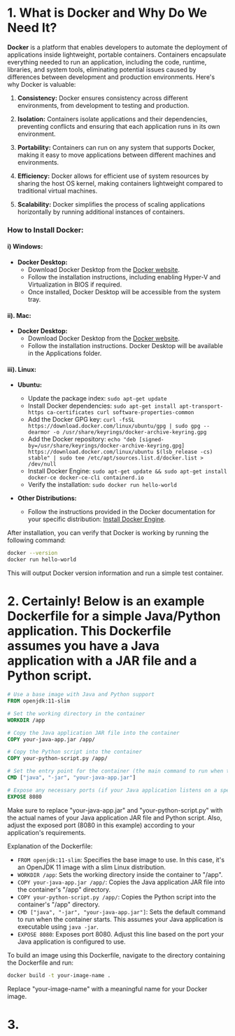 # 1. What is Docker and Why Do We Need It?

**Docker** is a platform that enables developers to automate the deployment of applications inside lightweight, portable containers. Containers encapsulate everything needed to run an application, including the code, runtime, libraries, and system tools, eliminating potential issues caused by differences between development and production environments. Here's why Docker is valuable:

1. **Consistency:** Docker ensures consistency across different environments, from development to testing and production.

2. **Isolation:** Containers isolate applications and their dependencies, preventing conflicts and ensuring that each application runs in its own environment.

3. **Portability:** Containers can run on any system that supports Docker, making it easy to move applications between different machines and environments.

4. **Efficiency:** Docker allows for efficient use of system resources by sharing the host OS kernel, making containers lightweight compared to traditional virtual machines.

5. **Scalability:** Docker simplifies the process of scaling applications horizontally by running additional instances of containers.

### How to Install Docker:

#### i) **Windows:**

- **Docker Desktop:**
  - Download Docker Desktop from the [Docker website](https://www.docker.com/products/docker-desktop).
  - Follow the installation instructions, including enabling Hyper-V and Virtualization in BIOS if required.
  - Once installed, Docker Desktop will be accessible from the system tray.

#### ii). **Mac:**

- **Docker Desktop:**
  - Download Docker Desktop from the [Docker website](https://www.docker.com/products/docker-desktop).
  - Follow the installation instructions. Docker Desktop will be available in the Applications folder.

#### iii). **Linux:**

- **Ubuntu:**
  - Update the package index: `sudo apt-get update`
  - Install Docker dependencies: `sudo apt-get install apt-transport-https ca-certificates curl software-properties-common`
  - Add the Docker GPG key: `curl -fsSL https://download.docker.com/linux/ubuntu/gpg | sudo gpg --dearmor -o /usr/share/keyrings/docker-archive-keyring.gpg`
  - Add the Docker repository: `echo "deb [signed-by=/usr/share/keyrings/docker-archive-keyring.gpg] https://download.docker.com/linux/ubuntu $(lsb_release -cs) stable" | sudo tee /etc/apt/sources.list.d/docker.list > /dev/null`
  - Install Docker Engine: `sudo apt-get update && sudo apt-get install docker-ce docker-ce-cli containerd.io`
  - Verify the installation: `sudo docker run hello-world`

- **Other Distributions:**
  - Follow the instructions provided in the Docker documentation for your specific distribution: [Install Docker Engine](https://docs.docker.com/engine/install/).

After installation, you can verify that Docker is working by running the following command:

```bash
docker --version
docker run hello-world
```

This will output Docker version information and run a simple test container.



# 2. Certainly! Below is an example Dockerfile for a simple Java/Python application. This Dockerfile assumes you have a Java application with a JAR file and a Python script.

```Dockerfile
# Use a base image with Java and Python support
FROM openjdk:11-slim

# Set the working directory in the container
WORKDIR /app

# Copy the Java application JAR file into the container
COPY your-java-app.jar /app/

# Copy the Python script into the container
COPY your-python-script.py /app/

# Set the entry point for the container (the main command to run when the container starts)
CMD ["java", "-jar", "your-java-app.jar"]

# Expose any necessary ports (if your Java application listens on a specific port)
EXPOSE 8080
```

Make sure to replace "your-java-app.jar" and "your-python-script.py" with the actual names of your Java application JAR file and Python script. Also, adjust the exposed port (8080 in this example) according to your application's requirements.

Explanation of the Dockerfile:

- `FROM openjdk:11-slim`: Specifies the base image to use. In this case, it's an OpenJDK 11 image with a slim Linux distribution.
- `WORKDIR /app`: Sets the working directory inside the container to "/app".
- `COPY your-java-app.jar /app/`: Copies the Java application JAR file into the container's "/app" directory.
- `COPY your-python-script.py /app/`: Copies the Python script into the container's "/app" directory.
- `CMD ["java", "-jar", "your-java-app.jar"]`: Sets the default command to run when the container starts. This assumes your Java application is executable using `java -jar`.
- `EXPOSE 8080`: Exposes port 8080. Adjust this line based on the port your Java application is configured to use.

To build an image using this Dockerfile, navigate to the directory containing the Dockerfile and run:

```bash
docker build -t your-image-name .
```

Replace "your-image-name" with a meaningful name for your Docker image.



# 3. 
